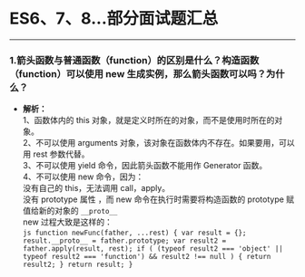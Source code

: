 # ES6、7、8...部分面试题汇总
---
### 1.箭头函数与普通函数（function）的区别是什么？构造函数（function）可以使用 new 生成实例，那么箭头函数可以吗？为什么？
   - **解析：**<br>
    1、函数体内的 this 对象，就是定义时所在的对象，而不是使用时所在的对象。<br>
    2、不可以使用 arguments 对象，该对象在函数体内不存在。如果要用，可以用 rest 参数代替。<br>
    3、不可以使用 yield 命令，因此箭头函数不能用作 Generator 函数。<br>
    4、不可以使用 new 命令，因为：<br>
    没有自己的 this，无法调用 call，apply。<br>
    没有 prototype 属性 ，而 new 命令在执行时需要将构造函数的 prototype 赋值给新的对象的 `__proto__`<br>
    new 过程大致是这样的：<br>
    ```js
        function newFunc(father, ...rest) {
        var result = {};
        result.__proto__ = father.prototype;
        var result2 = father.apply(result, rest);
        if (
            (typeof result2 === 'object' || typeof result2 === 'function') &&
            result2 !== null
        ) {
            return result2;
        }
        return result;
        }
    ```


